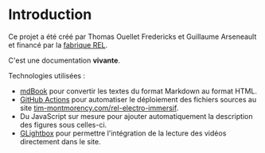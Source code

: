 # Introduction

Ce projet a été créé par Thomas Ouellet Fredericks et Guillaume Arseneault et financé par la [fabrique REL](https://fabriquerel.org/rel/).

C'est une documentation **vivante**.

Technologies utilisées :
* [mdBook](https://rust-lang.github.io/mdBook/) pour convertir les textes du format Markdown au format HTML.
* [GitHub Actions](https://docs.github.com/en/actions) pour automatiser le déploiement des fichiers sources au site [tim-montmorency.com/rel-electro-immersif](https://tim-montmorency.com/rel-electro-immersif/).
* Du JavaScript sur mesure pour ajouter automatiquement la description des figures sous celles-ci.
* [GLightbox](https://github.com/biati-digital/glightbox) pour permettre l'intégration de la lecture des vidéos directement dans le site.